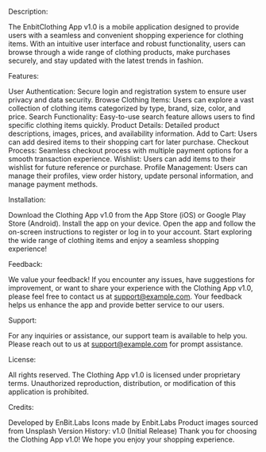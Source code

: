 Description:

The EnbitClothing App v1.0 is a mobile application designed to provide users with a seamless and convenient shopping experience for clothing items. With an intuitive user interface and robust functionality, users can browse through a wide range of clothing products, make purchases securely, and stay updated with the latest trends in fashion.

Features:

User Authentication: Secure login and registration system to ensure user privacy and data security.
Browse Clothing Items: Users can explore a vast collection of clothing items categorized by type, brand, size, color, and price.
Search Functionality: Easy-to-use search feature allows users to find specific clothing items quickly.
Product Details: Detailed product descriptions, images, prices, and availability information.
Add to Cart: Users can add desired items to their shopping cart for later purchase.
Checkout Process: Seamless checkout process with multiple payment options for a smooth transaction experience.
Wishlist: Users can add items to their wishlist for future reference or purchase.
Profile Management: Users can manage their profiles, view order history, update personal information, and manage payment methods.

Installation:

Download the Clothing App v1.0 from the App Store (iOS) or Google Play Store (Android).
Install the app on your device.
Open the app and follow the on-screen instructions to register or log in to your account.
Start exploring the wide range of clothing items and enjoy a seamless shopping experience!

Feedback:

We value your feedback! If you encounter any issues, have suggestions for improvement, or want to share your experience with the Clothing App v1.0, please feel free to contact us at support@example.com. Your feedback helps us enhance the app and provide better service to our users.

Support:

For any inquiries or assistance, our support team is available to help you. Please reach out to us at support@example.com for prompt assistance.

License:

All rights reserved. The Clothing App v1.0 is licensed under proprietary terms. Unauthorized reproduction, distribution, or modification of this application is prohibited.

Credits:

Developed by EnBit.Labs
Icons made by Enbit.Labs 
Product images sourced from Unsplash
Version History:
v1.0 (Initial Release)
Thank you for choosing the Clothing App v1.0! We hope you enjoy your shopping experience.
